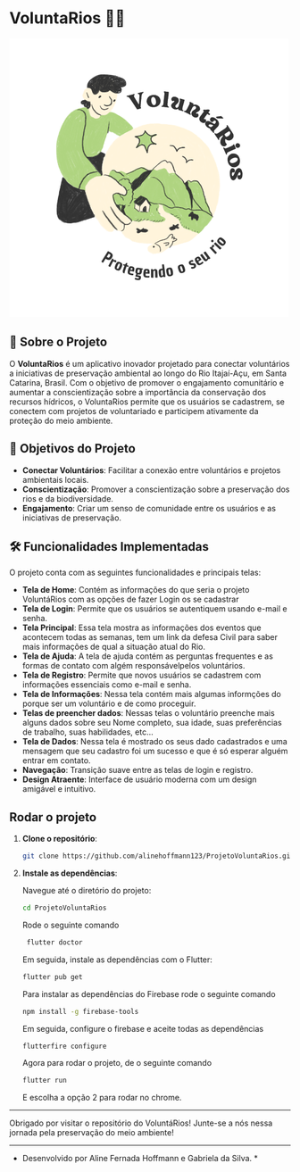 # VoluntaRios 🌊🌿

![Logo do VoluntaRios](assets/logo.png)

## 📖 Sobre o Projeto

O **VoluntaRios** é um aplicativo inovador projetado para conectar voluntários a iniciativas de preservação ambiental ao longo do Rio Itajaí-Açu, em Santa Catarina, Brasil. Com o objetivo de promover o engajamento comunitário e aumentar a conscientização sobre a importância da conservação dos recursos hídricos, o VoluntaRios permite que os usuários se cadastrem, se conectem com projetos de voluntariado e participem ativamente da proteção do meio ambiente.

## 🎯 Objetivos do Projeto

- **Conectar Voluntários**: Facilitar a conexão entre voluntários e projetos ambientais locais.
- **Conscientização**: Promover a conscientização sobre a preservação dos rios e da biodiversidade.
- **Engajamento**: Criar um senso de comunidade entre os usuários e as iniciativas de preservação.

## 🛠️ Funcionalidades Implementadas

O projeto conta com as seguintes funcionalidades e principais telas:

- **Tela de Home**: Contém as informações do que seria o projeto VoluntáRios com as opções de fazer Login os se cadastrar
- **Tela de Login**: Permite que os usuários se autentiquem usando e-mail e senha.
- **Tela Principal**: Essa tela mostra as informações dos eventos que acontecem todas as semanas, tem um link da defesa Civil para saber mais informações de qual a situação atual do Rio.
- **Tela de Ajuda**: A tela de ajuda contém as perguntas frequentes e as formas de contato com algém responsávelpelos voluntários.
- **Tela de Registro**: Permite que novos usuários se cadastrem com informações essenciais como e-mail e senha.
- **Tela de Informações**: Nessa tela contém mais algumas informções do porque ser um voluntário e de como proceguir.
- **Telas de preencher dados**: Nessas telas o voluntário preenche mais alguns dados sobre seu Nome completo, sua idade, suas preferências de trabalho, suas habilidades, etc...
- **Tela de Dados**: Nessa tela é mostrado os seus dado cadastrados e uma mensagem que seu cadastro foi um sucesso e que é só esperar alguém entrar em contato.
- **Navegação**: Transição suave entre as telas de login e registro.
- **Design Atraente**: Interface de usuário moderna com um design amigável e intuitivo.


## Rodar o projeto

1. **Clone o repositório**:

    ```bash
    git clone https://github.com/alinehoffmann123/ProjetoVoluntaRios.git
    ```
2. **Instale as dependências**:

    Navegue até o diretório do projeto:

    ```bash
    cd ProjetoVoluntaRios
    ```

    Rode o seguinte comando

    ```bash
     flutter doctor
    ```

    Em seguida, instale as dependências com o Flutter:

    ```bash
    flutter pub get
    ```

    Para instalar as dependências do Firebase rode o seguinte comando

    ```bash
    npm install -g firebase-tools
    ```

    Em seguida, configure o firebase e aceite todas as dependências

    ```bash
    flutterfire configure
    ```

    Agora para rodar o projeto, de o seguinte comando

    ```bash
    flutter run
    ```

    E escolha a opção 2 para rodar no chrome.

---

Obrigado por visitar o repositório do VoluntáRios! Junte-se a nós nessa jornada pela preservação do meio ambiente!

---

* Desenvolvido por Aline Fernada Hoffmann e Gabriela da Silva. *

